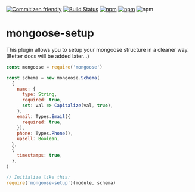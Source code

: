 [![Commitizen friendly](https://img.shields.io/badge/commitizen-friendly-brightgreen.svg)](http://commitizen.github.io/cz-cli/)
[![Build Status](https://travis-ci.org/crsten/mongoose-setup.svg?branch=master&style=flat-square)](https://travis-ci.org/crsten/mongoose-setup)
[![npm](https://img.shields.io/npm/dt/mongoose-setup.svg?style=flat-square)](https://www.npmjs.com/package/mongoose-setup)
[![npm](https://img.shields.io/npm/v/mongoose-setup.svg?style=flat-square)](https://www.npmjs.com/package/mongoose-setup)
![npm](https://img.shields.io/npm/l/mongoose-setup.svg?style=flat-square)

# mongoose-setup

This plugin allows you to setup your mongoose structure in a cleaner way. (Better docs will be added later...)

```js
const mongoose = require('mongoose')

const schema = new mongoose.Schema(
  {
    name: {
      type: String,
      required: true,
      set: val => Capitalize(val, true),
    },
    email: Types.Email({
      required: true,
    }),
    phone: Types.Phone(),
    upsell: Boolean,
  },
  {
    timestamps: true,
  },
)

// Initialize like this:
require('mongoose-setup')(module, schema)
```
